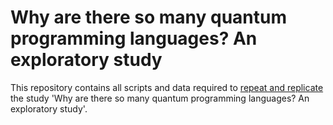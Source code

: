# Why are there so many quantum programming languages? An exploratory study

This repository contains all scripts and data required to [repeat and replicate](https://www.acm.org/publications/policies/artifact-review-and-badging-current) the study 'Why are there so many quantum programming languages? An exploratory study'.
